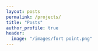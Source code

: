```yaml
---
layout: posts
permalink: /projects/
title: "Posts"
author_profile: true
header:
  image: "/images/fort point.png"
---
```




